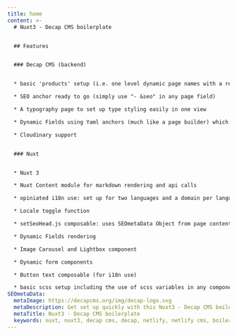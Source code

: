 ```yaml
---
title: home
content: >-
  # Nuxt3 - Decap CMS boilerplate


  ## Features


  ### Decap CMS (backend)


  * basic 'products' setup (i.e. one level dynamic page names with a re-occuring content structure 

  * SEO anchor ready to go (simply use "- &seo" in any page field) 

  * A typography page to set up type styling easily in one view 

  * Dynamic Fields using Yaml anchors (much like a page builder) which includes a carousel/lightbox option for mulitple images

  * Cloudinary support 


  ### Nuxt


  * Nuxt 3  

  * Nuxt Content module for markdown rendering and api calls

  * opiniated i18n use: set up for two languages and a domain per language utilizing a .env var (does have live reactive properties)  

  * Locale toggle function  

  * setSeoHead.js composable: uses SEOmetaData Object from page content api  

  * Dynamic Fields rendering  

  * Image Carousel and Lightbox component 

  * Dynamic form components 

  * Button text composable (for i18n use) 

  * basic scss setup including the use of scss variables in any component (v-bind(String) in css, yay!)
SEOmetaData:
  metaImage: https://decapcms.org/img/decap-logo.svg
  metaDescription: Get set up quickly with this Nuxt3 - Decap CMS boilerplate
  metaTitle: Nuxt3 - Decap CMS boilerplate
  keywords: nuxt, nuxt3, decap cms, decap, netlify, netlify cms, boilerplate
---
```

